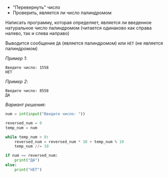 * "Перевернуть" число
* Проверить, является ли число палиндромом

Написать программу, которая определяет, является ли введенное натуральное число палиндромом (читается одинаково как справа налево, так и слева направо)

Выводится сообщение `ДА` (является палиндромом) или `НЕТ` (не является палиндромом)

_Пример 1_:

```
Введите число: 1558
НЕТ
```
_Пример 2_:

```
Введите число: 8558
ДА
```
_Вариант решения:_

```python
num = int(input("Введите число: "))

reversed_num = 0
temp_num = num

while temp_num > 0:
    reversed_num = reversed_num * 10 + temp_num % 10
    temp_num //= 10

if num == reversed_num:
    print("ДА")
else:
    print("НЕТ")
```
